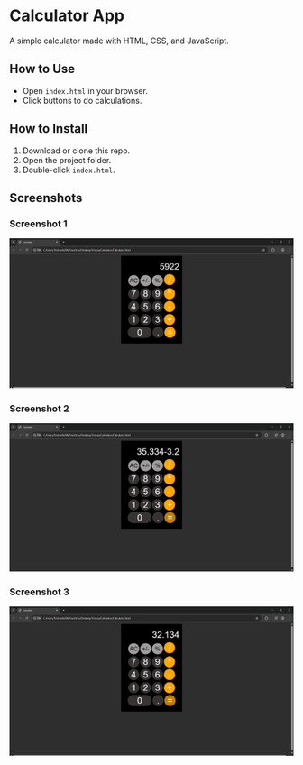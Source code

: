 # Calculator App

A simple calculator made with HTML, CSS, and JavaScript.

## How to Use
- Open `index.html` in your browser.
- Click buttons to do calculations.

## How to Install
1. Download or clone this repo.
2. Open the project folder.
3. Double-click `index.html`.

## Screenshots

### Screenshot 1
![Calculator UI Step 1](Screenshot%20(15).png)

### Screenshot 2
![Calculator UI Step 2](Screenshot%20(16).png)

### Screenshot 3
![Calculator UI Step 3](Screenshot%20(17).png)
